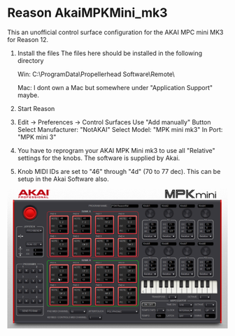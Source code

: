 # Reason AkaiMPKMini_mk3

This an unofficial control surface configuration for the AKAI MPC mini MK3 for Reason 12.

1. Install the files
   The files here should be installed in the following directory

   Win:
   C:\ProgramData\Propellerhead Software\Remote\
   
   Mac:
   I dont own a Mac but somewhere under "Application Support" maybe.

2. Start Reason

3. Edit -> Preferences -> Control Surfaces
   Use "Add manually" Button
   Select Manufacturer: "NotAKAI"
   Select Model: "MPK mini mk3"
   In Port: "MPK mini 3"
   
4. You have to reprogram your AKAI MPK Mini mk3 to use all "Relative" settings for the knobs. 
   The software is supplied by Akai. 
   
5. Knob MIDI IDs are set to "46" through "4d" (70 to 77 dec). This can be setup in the Akai Software also.

![Relative Settings](https://github.com/SwedishNinja/ReasonAkaiMPKMini_mk3/blob/master/images/AkaiMPKMini.png)
